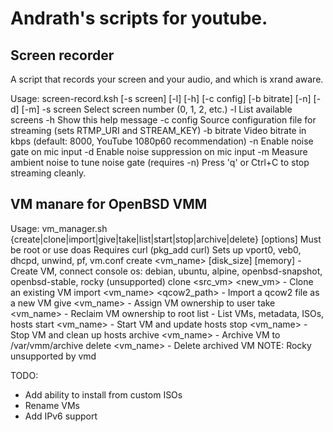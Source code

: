 # Andrath's scripts for youtube.

## Screen recorder

A script that records your screen and your audio, and which is xrand aware.

Usage: screen-record.ksh [-s screen] [-l] [-h] [-c config] [-b bitrate] [-n] [-d] [-m]
  -s screen   Select screen number (0, 1, 2, etc.)
  -l         List available screens
  -h         Show this help message
  -c config  Source configuration file for streaming (sets RTMP_URI and STREAM_KEY)
  -b bitrate Video bitrate in kbps (default: 8000, YouTube 1080p60 recommendation)
  -n         Enable noise gate on mic input
  -d         Enable noise suppression on mic input
  -m         Measure ambient noise to tune noise gate (requires -n)
Press 'q' or Ctrl+C to stop streaming cleanly.


## VM manare for OpenBSD VMM

Usage: vm_manager.sh {create|clone|import|give|take|list|start|stop|archive|delete} [options]
  Must be root or use doas
  Requires curl (pkg_add curl)
  Sets up vport0, veb0, dhcpd, unwind, pf, vm.conf
  create <vm_name> <os> [disk_size] [memory] - Create VM, connect console
    os: debian, ubuntu, alpine, openbsd-snapshot, openbsd-stable, rocky (unsupported)
  clone <src_vm> <new_vm> - Clone an existing VM
  import <vm_name> <qcow2_path> - Import a qcow2 file as a new VM
  give <vm_name> <user> - Assign VM ownership to user
  take <vm_name> - Reclaim VM ownership to root
  list - List VMs, metadata, ISOs, hosts
  start <vm_name> - Start VM and update hosts
  stop <vm_name> - Stop VM and clean up hosts
  archive <vm_name> - Archive VM to /var/vmm/archive
  delete <vm_name> - Delete archived VM
  NOTE: Rocky unsupported by vmd

TODO:
- Add ability to install from custom ISOs
- Rename VMs
- Add IPv6 support

